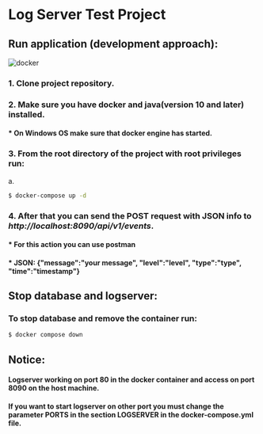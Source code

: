 # Log Server Test Project

## Run application (development approach):
<img alt="docker" src="https://img.shields.io/badge/Docker-2CA5E0?style=for-the-badge&logo=docker&logoColor=white"/>

### 1. Clone project repository.
### 2. Make sure you have docker and java(version 10 and later) installed.
#### * On Windows OS make sure that docker engine has started.
### 3. From the root directory of the project with root privileges run:
a.
```bash
$ docker-compose up -d
```
### 4. After that you can send the POST request with JSON info to <i>http://localhost:8090/api/v1/events</i>.
#### * For this action you can use postman
#### * JSON: {"message":"your message", "level":"level", "type":"type", "time":"timestamp"}
## Stop database and logserver:
### To stop database and remove the container run:
```bash
$ docker compose down
```
## Notice: 
####  Logserver working on port 80 in the docker container and access on port 8090 on the host machine. 
####  If you want to start logserver on other port you must change the parameter PORTS in the section LOGSERVER in the docker-compose.yml file.

